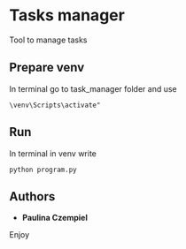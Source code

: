 # Tasks manager

Tool to manage tasks

## Prepare venv

In terminal go to task_manager folder and use 

```
\venv\Scripts\activate"
```

## Run

In terminal in venv write

```
python program.py
```

## Authors

* **Paulina Czempiel**

Enjoy
    
